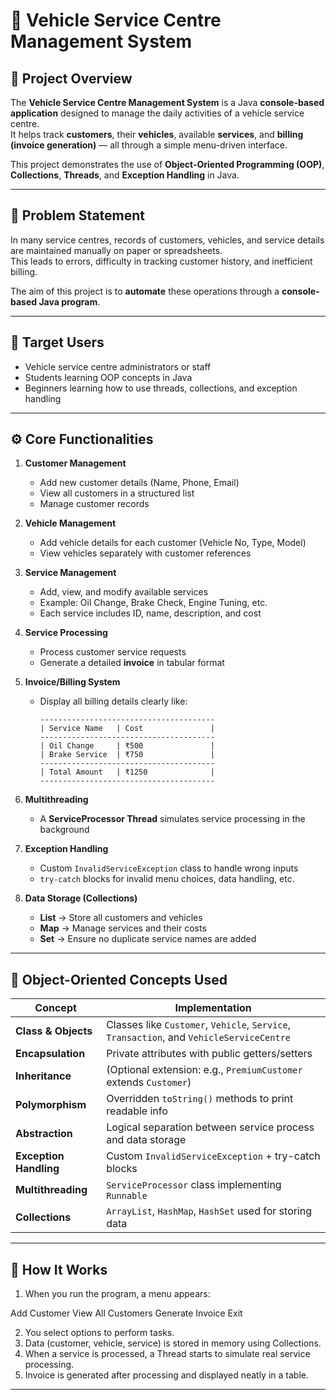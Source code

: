 # 🚗 Vehicle Service Centre Management System

## 📝 Project Overview
The **Vehicle Service Centre Management System** is a Java **console-based application** designed to manage the daily activities of a vehicle service centre.  
It helps track **customers**, their **vehicles**, available **services**, and **billing (invoice generation)** — all through a simple menu-driven interface.

This project demonstrates the use of **Object-Oriented Programming (OOP)**, **Collections**, **Threads**, and **Exception Handling** in Java.

---

## 🎯 Problem Statement
In many service centres, records of customers, vehicles, and service details are maintained manually on paper or spreadsheets.  
This leads to errors, difficulty in tracking customer history, and inefficient billing.  

The aim of this project is to **automate** these operations through a **console-based Java program**.

---

## 👥 Target Users
- Vehicle service centre administrators or staff
- Students learning OOP concepts in Java
- Beginners learning how to use threads, collections, and exception handling

---

## ⚙️ Core Functionalities
1. **Customer Management**
   - Add new customer details (Name, Phone, Email)
   - View all customers in a structured list
   - Manage customer records

2. **Vehicle Management**
   - Add vehicle details for each customer (Vehicle No, Type, Model)
   - View vehicles separately with customer references

3. **Service Management**
   - Add, view, and modify available services
   - Example: Oil Change, Brake Check, Engine Tuning, etc.
   - Each service includes ID, name, description, and cost

4. **Service Processing**
   - Process customer service requests
   - Generate a detailed **invoice** in tabular format

5. **Invoice/Billing System**
   - Display all billing details clearly like:
     ```
     ---------------------------------------
     | Service Name   | Cost               |
     ---------------------------------------
     | Oil Change     | ₹500               |
     | Brake Service  | ₹750               |
     ---------------------------------------
     | Total Amount   | ₹1250              |
     ---------------------------------------
     ```

6. **Multithreading**
   - A **ServiceProcessor Thread** simulates service processing in the background

7. **Exception Handling**
   - Custom `InvalidServiceException` class to handle wrong inputs
   - `try-catch` blocks for invalid menu choices, data handling, etc.

8. **Data Storage (Collections)**
   - **List** → Store all customers and vehicles
   - **Map** → Manage services and their costs
   - **Set** → Ensure no duplicate service names are added

---

## 🧩 Object-Oriented Concepts Used
| Concept | Implementation |
|----------|----------------|
| **Class & Objects** | Classes like `Customer`, `Vehicle`, `Service`, `Transaction`, and `VehicleServiceCentre` |
| **Encapsulation** | Private attributes with public getters/setters |
| **Inheritance** | (Optional extension: e.g., `PremiumCustomer` extends `Customer`) |
| **Polymorphism** | Overridden `toString()` methods to print readable info |
| **Abstraction** | Logical separation between service process and data storage |
| **Exception Handling** | Custom `InvalidServiceException` + try-catch blocks |
| **Multithreading** | `ServiceProcessor` class implementing `Runnable` |
| **Collections** | `ArrayList`, `HashMap`, `HashSet` used for storing data |

---

## 🧠 How It Works
1. When you run the program, a menu appears:

Add Customer
View All Customers
Generate Invoice
Exit

2. You select options to perform tasks.
3. Data (customer, vehicle, service) is stored in memory using Collections.
4. When a service is processed, a Thread starts to simulate real service processing.
5. Invoice is generated after processing and displayed neatly in a table.

---



